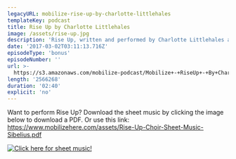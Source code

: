 ```yaml
---
legacyURL: mobilize-rise-up-by-charlotte-littlehales
templateKey: podcast
title: Rise Up by Charlotte Littlehales
image: /assets/rise-up.jpg
description: 'Rise Up, written and performed by Charlotte Littlehales and Phil Pardell, is a call for community, unity, and action. Want to sing it in your local choir? Sheet music: https://www.mobilizehere.com/assets/Rise-Up-Choir-Sheet-Music-Sibelius.pdf'
date: '2017-03-02T03:11:13.716Z'
episodeType: 'bonus'
episodeNumber: ''
url: >-
  https://s3.amazonaws.com/mobilize-podcast/Mobilize+-+RiseUp+-+By+Charlotte+Littlehales.mp3
length: '2566268'
duration: '02:40'
explicit: 'no'
---
```

<p>Want to perform Rise Up? Download the sheet music by clicking the image below to download a PDF. Or use this link: <a href="https://www.mobilizehere.com/assets/Rise-Up-Choir-Sheet-Music-Sibelius.pdf">https://www.mobilizehere.com/assets/Rise-Up-Choir-Sheet-Music-Sibelius.pdf</a></p>
<a href="https://www.mobilizehere.com/assets/Rise-Up-Choir-Sheet-Music-Sibelius.pdf"><img src="https://www.mobilizehere.com/images/download-sheet-music.png" alt="Click here for sheet music!" /></a>